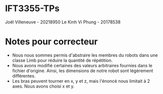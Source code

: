 # IFT3355-TPs
Joël Villeneuve  - 20218950
Le Kinh Vi Phung - 20178538

# Notes pour correcteur
- Nous nous sommes permis d'abstraire les membres du robots dans une classe Limb pour réduire la quantité de répétition. 
- Nous avons modifié certaines des valeurs arbitraires fournies dans le fichier d'origine. Ainsi, les dimensions de notre robot sont légèrement différentes.
- Les bras peuvent tourner en x, y et z, mais l'énoncé nous limitait à 2 axes. Nous avons choisi x et y.

